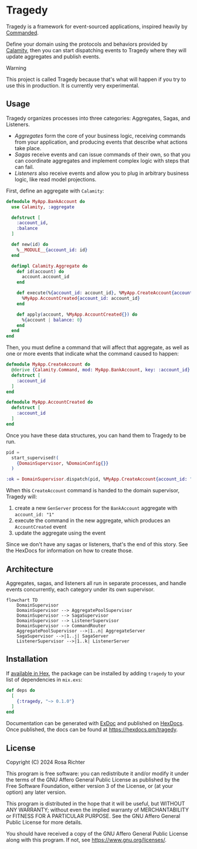 # Tragedy

Tragedy is a framework for event-sourced applications, inspired heavily by
[Commanded](https://github.com/commanded/commanded).

Define your domain using the protocols and behaviors provided by
[Calamity](https://github.com/Cantido/calamity), then you can start
dispatching events to Tragedy where they will update aggregates and
publish events.

> [!WARNING]
> This project is called Tragedy because that's what will happen if you try
> to use this in production. It is currently very experimental.

## Usage

Tragedy organizes processes into three categories: Aggregates, Sagas,
and Listeners.

- *Aggregates* form the core of your business logic, receiving commands from
  your application, and producing events that describe what actions take place.
- *Sagas* receive events and can issue commands of their own, so that you can
  coordinate aggregates and implement complex logic with steps that can fail.
- *Listeners* also receive events and allow you to plug in arbitrary business
  logic, like read model projections.

First, define an aggregate with `Calamity`:

```elixir
defmodule MyApp.BankAccount do
  use Calamity, :aggregate

  defstruct [
    :account_id,
    :balance
  ]

  def new(id) do
    %__MODULE__{account_id: id}
  end

  defimpl Calamity.Aggregate do
    def id(account) do
      account.account_id
    end

    def execute(%{account_id: account_id}, %MyApp.CreateAccount{account_id: account_id}) do
      %MyApp.AccountCreated{account_id: account_id}
    end

    def apply(account, %MyApp.AccountCreated{}) do
      %{account | balance: 0}
    end
  end
end
```

Then, you must define a command that will affect that aggregate, as well as
one or more events that indicate what the command caused to happen:

```elixir
defmodule MyApp.CreateAccount do
  @derive {Calamity.Command, mod: MyApp.BankAccount, key: :account_id}
  defstruct [
    :account_id
  ]
end

defmodule MyApp.AccountCreated do
  defstruct [
    :account_id
  ]
end
```

Once you have these data structures, you can hand them to Tragedy to be run.

```elixir
pid =
  start_supervised!(
    {DomainSupervisor, %DomainConfig{}}
  )

:ok = DomainSupervisor.dispatch(pid, %MyApp.CreateAccount{account_id: "1"})
```

When this `CreateAccount` command is handed to the domain supervisor, Tragedy will:

1. create a new `GenServer` process for the `BankAccount` aggregate with `account_id: "1"`
2. execute the command in the new aggregate, which produces an `AccountCreated` event
3. update the aggregate using the event

Since we don't have any sagas or listeners, that's the end of this story.
See the HexDocs for information on how to create those.

## Architecture

Aggregates, sagas, and listeners all run in separate processes, and handle
events concurrently, each category under its own supervisor.

```mermaid
flowchart TD
    DomainSupervisor
    DomainSupervisor --> AggregatePoolSupervisor
    DomainSupervisor --> SagaSupervisor
    DomainSupervisor --> ListenerSupervisor
    DomainSupervisor --> CommandRouter
    AggregatePoolSupervisor -->|1..n| AggregateServer
    SagaSupervisor -->|1..j| SagaServer
    ListenerSupervisor -->|1..k| ListenerServer
```

## Installation

If [available in Hex](https://hex.pm/docs/publish), the package can be installed
by adding `tragedy` to your list of dependencies in `mix.exs`:

```elixir
def deps do
  [
    {:tragedy, "~> 0.1.0"}
  ]
end
```

Documentation can be generated with [ExDoc](https://github.com/elixir-lang/ex_doc)
and published on [HexDocs](https://hexdocs.pm). Once published, the docs can
be found at <https://hexdocs.pm/tragedy>.

## License

Copyright (C) 2024 Rosa Richter

This program is free software: you can redistribute it and/or modify
it under the terms of the GNU Affero General Public License as
published by the Free Software Foundation, either version 3 of the
License, or (at your option) any later version.

This program is distributed in the hope that it will be useful,
but WITHOUT ANY WARRANTY; without even the implied warranty of
MERCHANTABILITY or FITNESS FOR A PARTICULAR PURPOSE.  See the
GNU Affero General Public License for more details.

You should have received a copy of the GNU Affero General Public License
along with this program.  If not, see <https://www.gnu.org/licenses/>.
